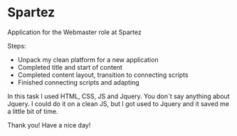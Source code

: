 # Spartez
Application for the Webmaster role at Spartez

Steps:
- Unpack my clean platform for a new application
- Completed title and start of content
- Completed content layout, transition to connecting scripts
- Finished connecting scripts and adapting

In this task I used HTML, CSS, JS and Jquery.
You don`t say anything about Jquery. I could do it on a clean JS, but I got used to Jquery and it saved me a little bit of time.

Thank you!
Have a nice day!
